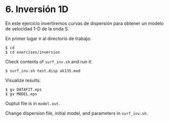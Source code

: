 # 6. Inversión 1D

En este ejercicio invertiremos curvas de dispersión para
obtener un modelo de velocidad 1-D de la onda S.

En primer lugar ir al directorio de trabajo:

    $ cd
    $ cd exercises/inversion

Check contents of `surf_inv.sh` and run it:

    $ surf_inv.sh test.disp ak135.mod

Visualize results:

    $ gv DATAFIT.eps
    $ gv MODEL.eps

Ouptut file is in `model.out`.

Change dispersion file, initial model, and parameters in `surf_inv.sh`.

